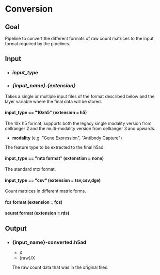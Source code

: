 # Conversion

## Goal
Pipeline to convert the different formats of raw count matrices to the input format required by the pipelines. 

## Input

- ### ___input_type___

- ### ___{input_name}.{extension}___
Takes a single or multiple input files of the format described below and the layer variable where the final data will be stored.

#### __input_type == "10xh5"__ (extension = h5)

The 10x h5 format, supports both the legacy single modality version from cellranger 2 and the multi-modality version from cellranger 3 and upwards. 

- __modality__ (e.g. "Gene Expression", "Antibody Capture")
    
The feature type to be extracted to the final h5ad.

#### __input_type == "mtx format"__ (extenstion = none)

The standard mtx format.

#### __input_type == "csv"__ (extension = tsv,csv,dge)

Count matrices in different matrix forms.

####  __fcs format__ (extension = fcs)

#### __seurat format__ (extension = rds)


## Output

- ### {input_name}-converted.h5ad

    - X
    - {raw}/X

    The raw count data that was in the original files.
